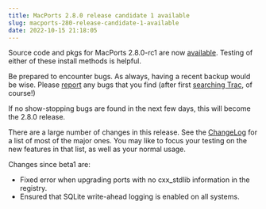 ```yaml
---
title: MacPorts 2.8.0 release candidate 1 available
slug: macports-280-release-candidate-1-available
date: 2022-10-15 21:18:05
---
```


Source code and pkgs for MacPorts 2.8.0-rc1 are now
[available][1]. Testing of either of these install methods is helpful.

Be prepared to encounter bugs. As always, having a recent backup would
be wise. Please [report][2] any bugs that you find (after first [searching
Trac][3], of course!)

If no show-stopping bugs are found in the next few days, this will
become the 2.8.0 release.

There are a large number of changes in this release. See the [ChangeLog][4]
for a list of most of the major ones. You may like to focus your
testing on the new features in that list, as well as your normal usage.

Changes since beta1 are:
 * Fixed error when upgrading ports with no cxx_stdlib information in the registry.
 * Ensured that SQLite write-ahead logging is enabled on all systems.

[1]: https://github.com/macports/macports-base/releases/tag/v2.8.0-rc1
[2]: https://trac.macports.org/newticket
[3]: https://trac.macports.org/search
[4]: https://github.com/macports/macports-base/blob/release-2.8/ChangeLog
